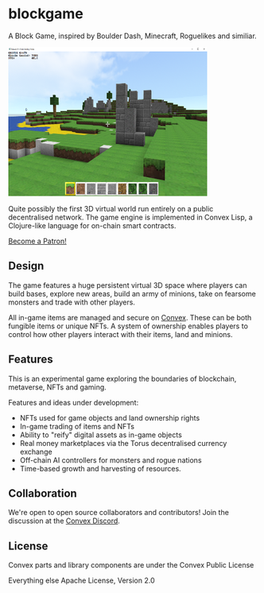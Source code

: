 # blockgame

A Block Game, inspired by Boulder Dash, Minecraft, Roguelikes and similiar.

<img src="https://github.com/mikera/blockgame/blob/master/src/main/resources/images/screenshot.png?raw=true" width="400" height="300">

Quite possibly the first 3D virtual world run entirely on a public decentralised network. The game engine is implemented in Convex Lisp, a Clojure-like language for on-chain smart contracts.

<a href="https://www.patreon.com/bePatron?u=4731307" data-patreon-widget-type="become-patron-button">Become a Patron!</a><script async src="https://c6.patreon.com/becomePatronButton.bundle.js"></script>

## Design

The game features a huge persistent virtual 3D space where players can build bases, explore new areas, build an army of minions, take on fearsome monsters and trade with other players.

All in-game items are managed and secure on [Convex](https://convex.world). These can be both fungible items or unique NFTs. A system of ownership enables players to control how other players interact with their items, land and minions.

 

## Features

This is an experimental game exploring the boundaries of blockchain, metaverse, NFTs and gaming.

Features and ideas under development:

- NFTs used for game objects and land ownership rights
- In-game trading of items and NFTs
- Ability to "reify" digital assets as in-game objects
- Real money marketplaces via the Torus decentralised currency exchange
- Off-chain AI controllers for monsters and rogue nations
- Time-based growth and harvesting of resources.

## Collaboration

We're open to open source collaborators and contributors! Join the discussion at the [Convex Discord](https://discord.com/invite/xfYGq4CT7v). 

## License

Convex parts and library components are under the Convex Public License

Everything else Apache License, Version 2.0
